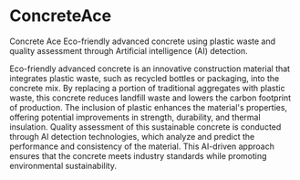# ConcreteAce
Concrete Ace Eco-friendly advanced concrete using plastic waste and quality assessment through Artificial intelligence (AI) detection.

<p>
Eco-friendly advanced concrete is an innovative construction material that integrates plastic waste, such as recycled bottles or packaging, into the concrete mix. By replacing a portion of traditional aggregates with plastic waste, this concrete reduces landfill waste and lowers the carbon footprint of production. The inclusion of plastic enhances the material's properties, offering potential improvements in strength, durability, and thermal insulation. Quality assessment of this sustainable concrete is conducted through AI detection technologies, which analyze and predict the performance and consistency of the material. This AI-driven approach ensures that the concrete meets industry standards while promoting environmental sustainability.
</p>

